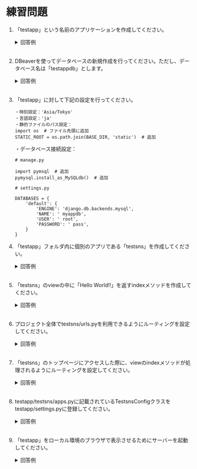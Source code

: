 # 練習問題

1. 「testapp」という名前のアプリケーションを作成してください。

	<details><summary>回答例</summary><div>
		
	```
	python3 -m django startproject testapp
	```
		
	</div></details>
	

	<br>


2. DBeaverを使ってデータベースの新規作成を行ってください。ただし、データベース名は「testappdb」とします。

	<details><summary>回答例</summary><div>
    	
	![testappdbの作成](https://user-images.githubusercontent.com/75789463/172562320-1226b5be-fd56-494a-8e3e-e5e145062534.gif)
	
	</div></details>
	
	<br>

3. 「testapp」に対して下記の設定を行ってください。
    
    ```
    ・時刻設定：'Asia/Tokyo'
    ・言語設定：'ja'
    ・静的ファイルのパス設定：
    import os  # ファイル先頭に追加
    STATIC_ROOT = os.path.join(BASE_DIR, 'static')  # 追加
    ```

    ・データベース接続設定：

    ```python:
    # manage.py

    import pymsql  # 追加
    pymysql.install_as_MySQLdb()  # 追加
    ```

    ```python:
    # settings.py

    DATABASES = {
        'default': {
            'ENGINE': 'django.db.backends.mysql',
            'NAME': ' myappdb',
            'USER': ' root',
            'PASSWORD': ' pass',
        }
    }
    ```

4. 「testapp」フォルダ内に個別のアプリである「testsns」を作成してください。

	<details><summary>回答例</summary><div>

    ```
    python3 manage.py startapp testsns
    ```

	</div></details>
	
	<br>

5. 「testsns」のviewの中に「Hello World!!」を返すindexメソッドを作成してください。

	<details><summary>回答例</summary><div>

    ```python:
    # testsns/views.py

    from django.shortcuts import render
    from django.http import HttpResponse

    def index(request):
        return HttpResponse("Hello World!!")
    ```

	</div></details>
	
	<br>

6. プロジェクト全体でtestsns/urls.pyを利用できるようにルーティングを設定してください。

	<details><summary>回答例</summary><div>

    ```python:
    # testapp/urls.py

    from django.contrib import admin
    from django.urls import path, include

    urlpatterns = [
        path("testsns/", include("testsns.urls")),
        path("admin/", admin.site.urls),
    ]
    ```

	</div></details>
	
	<br>

7. 「testsns」のトップページにアクセスした際に、viewのindexメソッドが処理されるようにルーティングを設定してください。

	<details><summary>回答例</summary><div>

    ```python:
    # testsns/urls.py

    from django.urls import path
    from . import views

    urlpatterns = [
        path("", views.index, name="index"),
    ]
    ```

	</div></details>
	
	<br>

8. testapp/testsns/apps.pyに記載されているTestsnsConfigクラスをtestapp/settings.pyに登録してください。

	<details><summary>回答例</summary><div>

    ```python:
    # 省略

    INSTALLED_APPS = [
        "testsns.apps.TestsnsConfig",  # 追加
        "django.contrib.admin",
        "django.contrib.auth",
        "django.contrib.contenttypes",
        "django.contrib.sessions",
        "django.contrib.messages",
        "django.contrib.staticfiles",
    ]
    ```

	</div></details>
	
	<br>

9. 「testapp」をローカル環境のブラウザで表示させるためにサーバーを起動してください。

	<details><summary>回答例</summary><div>
		
	```
	python3 manage.py runserver
	```
		
	</div></details>
	
	<br>


